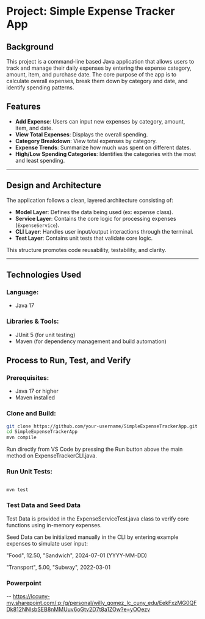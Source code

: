 #  Project: Simple Expense Tracker App

## Background  
This project is a command-line based Java application that allows users to track and manage their daily expenses 
by entering the expense category, amount, item, and purchase date. The core purpose of the app is to calculate overall
 expenses, break them down by category and date, and identify spending patterns.

## Features

- **Add Expense**: Users can input new expenses by category, amount, item, and date.
- **View Total Expenses**: Displays the overall spending.
- **Category Breakdown**: View total expenses by category.
- **Expense Trends**: Summarize how much was spent on different dates.
- **High/Low Spending Categories**: Identifies the categories with the most and least spending.

---

## Design and Architecture

The application follows a clean, layered architecture consisting of:

- **Model Layer**: Defines the data being used (ex: expense class).
- **Service Layer**: Contains the core logic for processing expenses (`ExpenseService`).
- **CLI Layer**: Handles user input/output interactions through the terminal.
- **Test Layer**: Contains unit tests that validate core logic.

This structure promotes code reusability, testability, and clarity.

---

## Technologies Used

### Language:
- Java 17

### Libraries & Tools:
- JUnit 5 (for unit testing)
- Maven (for dependency management and build automation)


## Process to Run, Test, and Verify

### Prerequisites:
- Java 17 or higher
- Maven installed

###  Clone and Build:
```bash
git clone https://github.com/your-username/SimpleExpenseTrackerApp.git
cd SimpleExpenseTrackerApp
mvn compile
```
Run directly from VS Code by pressing the Run button above the main method on ExpenseTrackerCLI.java.

 ### Run Unit Tests:

 ```bash

mvn test

```

### Test Data and Seed Data

Test Data is provided in the ExpenseServiceTest.java class to verify core functions using in-memory expenses.

Seed Data can be initialized manually in the CLI by entering example expenses to simulate user input:

"Food", 12.50, "Sandwich", 2024-07-01 (YYYY-MM-DD)

"Transport", 5.00, "Subway", 2022-03-01

### Powerpoint
-- https://lccuny-my.sharepoint.com/:p:/g/personal/willy_gomez_lc_cuny_edu/EekFxzMG0QFDk812NNlsbSEB8nMMUuv6oGtv2D7t8a1ZOw?e=yOOezv
